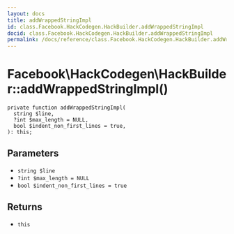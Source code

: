 ```yaml
---
layout: docs
title: addWrappedStringImpl
id: class.Facebook.HackCodegen.HackBuilder.addWrappedStringImpl
docid: class.Facebook.HackCodegen.HackBuilder.addWrappedStringImpl
permalink: /docs/reference/class.Facebook.HackCodegen.HackBuilder.addWrappedStringImpl.md
---
```

# Facebook\\HackCodegen\\HackBuilder::addWrappedStringImpl()




``` Hack
private function addWrappedStringImpl(
  string $line,
  ?int $max_length = NULL,
  bool $indent_non_first_lines = true,
): this;
```




## Parameters




* ` string $line `
* ` ?int $max_length = NULL `
* ` bool $indent_non_first_lines = true `




## Returns




- ` this `